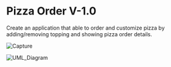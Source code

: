 # Pizza Order V-1.0
Create an application that able to order and customize pizza by adding/removing topping and showing pizza order details.


![Capture](https://user-images.githubusercontent.com/83149494/213840476-cfd02251-89c0-4df7-adb1-a2adfbb07126.PNG)

![UML_Diagram](https://user-images.githubusercontent.com/83149494/213839946-85e66f02-158f-4d5c-b1cb-2dbced40ec41.png)
